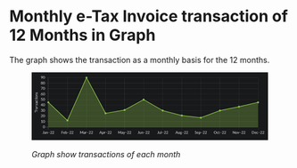 # Monthly e-Tax Invoice transaction of 12 Months in Graph

The graph shows the transaction as a monthly basis for the 12 months.

<figure><img src="../../.gitbook/assets/image (56).png" alt=""><figcaption><p><em>Graph show transactions of each month</em></p></figcaption></figure>
